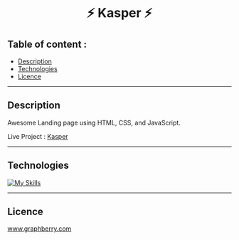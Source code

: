 <h1 align="center">⚡ Kasper ⚡</h1>

## Table of content : 

*  [Description](#description)
*  [Technologies](#technologies)
*  [Licence](#license)

<hr>

## Description
Awesome Landing page using HTML, CSS, and JavaScript.

Live Project :
<a href="https://ahmed-abohmaid.github.io/Kasper/kasper.html" alt="Kasper">Kasper</a>

<hr>

## Technologies 

[![My Skills](https://skillicons.dev/icons?i=css,html,js,&perline=10)](https://skillicons.dev)

<hr>

## Licence
www.graphberry.com
